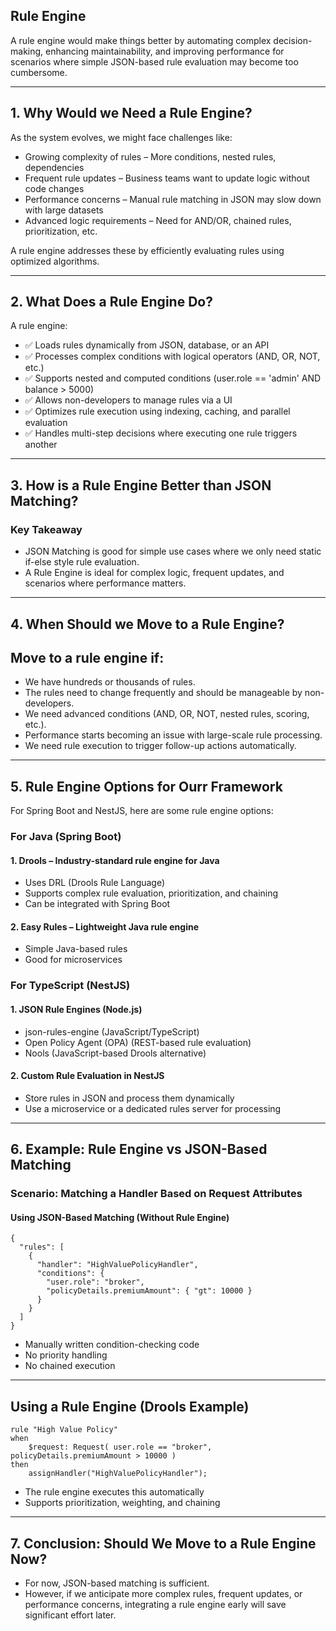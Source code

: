 
## Rule Engine
A rule engine would make things better by automating complex decision-making, enhancing maintainability, and improving performance for scenarios where simple JSON-based rule evaluation may become too cumbersome.


---

## 1. Why Would we Need a Rule Engine?

As the system evolves, we might face challenges like:
* Growing complexity of rules – More conditions, nested rules, dependencies
* Frequent rule updates – Business teams want to update logic without code changes
* Performance concerns – Manual rule matching in JSON may slow down with large datasets
* Advanced logic requirements – Need for AND/OR, chained rules, prioritization, etc.

A rule engine addresses these by efficiently evaluating rules using optimized algorithms.

---

## 2. What Does a Rule Engine Do?

A rule engine:
* ✅ Loads rules dynamically from JSON, database, or an API
* ✅ Processes complex conditions with logical operators (AND, OR, NOT, etc.)
* ✅ Supports nested and computed conditions (user.role == 'admin' AND balance > 5000)
* ✅ Allows non-developers to manage rules via a UI
* ✅ Optimizes rule execution using indexing, caching, and parallel evaluation
* ✅ Handles multi-step decisions where executing one rule triggers another


---

## 3. How is a Rule Engine Better than JSON Matching?
###  Key Takeaway
* JSON Matching is good for simple use cases where we only need static if-else style rule evaluation.
* A Rule Engine is ideal for complex logic, frequent updates, and scenarios where performance matters.

---

## 4. When Should we Move to a Rule Engine?

## Move to a rule engine if:
* We have hundreds or thousands of rules.
* The rules need to change frequently and should be manageable by non-developers.
* We need advanced conditions (AND, OR, NOT, nested rules, scoring, etc.).
* Performance starts becoming an issue with large-scale rule processing.
* We need rule execution to trigger follow-up actions automatically.

---

## 5. Rule Engine Options for Ourr Framework

For  Spring Boot and NestJS, here are some rule engine options:

### For Java (Spring Boot)
#### 1. Drools – Industry-standard rule engine for Java
* Uses DRL (Drools Rule Language)
* Supports complex rule evaluation, prioritization, and chaining
* Can be integrated with Spring Boot



#### 2. Easy Rules – Lightweight Java rule engine
* Simple Java-based rules
* Good for microservices

### For TypeScript (NestJS)
#### 1. JSON Rule Engines (Node.js)
* json-rules-engine (JavaScript/TypeScript)
* Open Policy Agent (OPA) (REST-based rule evaluation)
* Nools (JavaScript-based Drools alternative)



#### 2. Custom Rule Evaluation in NestJS
* Store rules in JSON and process them dynamically
* Use a microservice or a dedicated rules server for processing
---

## 6. Example: Rule Engine vs JSON-Based Matching

### Scenario: Matching a Handler Based on Request Attributes

#### Using JSON-Based Matching (Without Rule Engine)
```
{
  "rules": [
    {
      "handler": "HighValuePolicyHandler",
      "conditions": {
        "user.role": "broker",
        "policyDetails.premiumAmount": { "gt": 10000 }
      }
    }
  ]
}
```

* Manually written condition-checking code
* No priority handling
* No chained execution

---

## Using a Rule Engine (Drools Example)

```
rule "High Value Policy"
when
    $request: Request( user.role == "broker", policyDetails.premiumAmount > 10000 )
then
    assignHandler("HighValuePolicyHandler");
```

* The rule engine executes this automatically
* Supports prioritization, weighting, and chaining

---

## 7. Conclusion: Should We Move to a Rule Engine Now?
* For now, JSON-based matching is sufficient.
* However, if we anticipate more complex rules, frequent updates, or performance concerns, integrating a rule engine early will save significant effort later.


